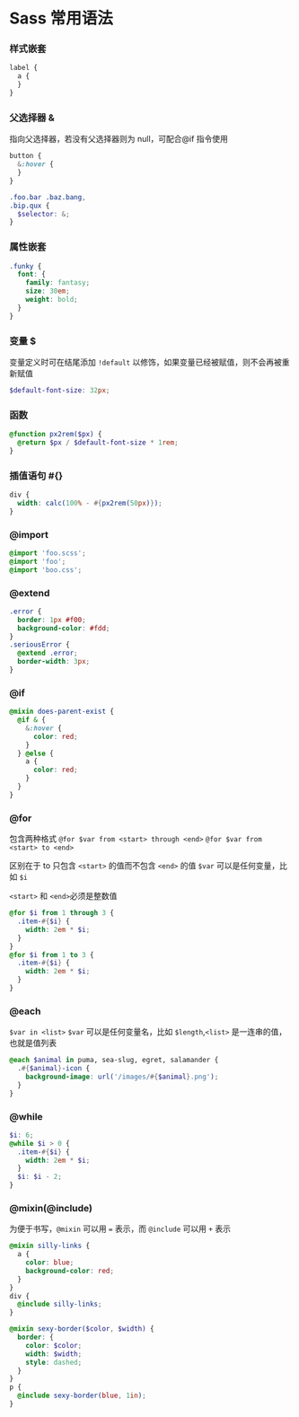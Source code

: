 # Sass 常用语法

### 样式嵌套

```scss
label {
  a {
  }
}
```

### 父选择器 &

指向父选择器，若没有父选择器则为 null，可配合@if 指令使用

```scss
button {
  &:hover {
  }
}

.foo.bar .baz.bang,
.bip.qux {
  $selector: &;
}
```

### 属性嵌套

```scss
.funky {
  font: {
    family: fantasy;
    size: 30em;
    weight: bold;
  }
}
```

### 变量 \$

变量定义时可在结尾添加 `!default` 以修饰，如果变量已经被赋值，则不会再被重新赋值

```scss
$default-font-size: 32px;
```

### 函数

```scss
@function px2rem($px) {
  @return $px / $default-font-size * 1rem;
}
```

### 插值语句 #{}

```scss
div {
  width: calc(100% - #{px2rem(50px)});
}
```

### @import

```scss
@import 'foo.scss';
@import 'foo';
@import 'boo.css';
```

### @extend

```scss
.error {
  border: 1px #f00;
  background-color: #fdd;
}
.seriousError {
  @extend .error;
  border-width: 3px;
}
```

### @if

```scss
@mixin does-parent-exist {
  @if & {
    &:hover {
      color: red;
    }
  } @else {
    a {
      color: red;
    }
  }
}
```

### @for

包含两种格式
`@for $var from <start> through <end>`
`@for $var from <start> to <end>`

区别在于 to 只包含 `<start>` 的值而不包含 `<end>` 的值
`$var` 可以是任何变量，比如 `$i`

`<start>` 和 `<end>`必须是整数值

```scss
@for $i from 1 through 3 {
  .item-#{$i} {
    width: 2em * $i;
  }
}
@for $i from 1 to 3 {
  .item-#{$i} {
    width: 2em * $i;
  }
}
```

### @each

`$var in <list>`
`$var` 可以是任何变量名，比如 `$length`,`<list>` 是一连串的值，也就是值列表

```scss
@each $animal in puma, sea-slug, egret, salamander {
  .#{$animal}-icon {
    background-image: url('/images/#{$animal}.png');
  }
}
```

### @while

```scss
$i: 6;
@while $i > 0 {
  .item-#{$i} {
    width: 2em * $i;
  }
  $i: $i - 2;
}
```

### @mixin(@include)

为便于书写，`@mixin` 可以用 `=` 表示，而 `@include` 可以用 `+` 表示

```scss
@mixin silly-links {
  a {
    color: blue;
    background-color: red;
  }
}
div {
  @include silly-links;
}

@mixin sexy-border($color, $width) {
  border: {
    color: $color;
    width: $width;
    style: dashed;
  }
}
p {
  @include sexy-border(blue, 1in);
}
```

